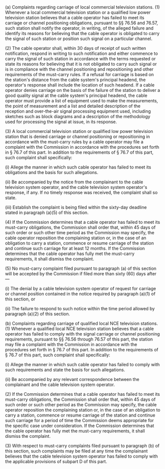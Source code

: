 (a) Complaints regarding carriage of local commercial television stations. (1) Whenever a local commercial television station or a qualified low power television station believes that a cable operator has failed to meet its carriage or channel positioning obligations, pursuant to §§ 76.56 and 76.57, such station shall notify the operator, in writing, of the alleged failure and identify its reasons for believing that the cable operator is obligated to carry the signal of such station or position such signal on a particular channel.

(2) The cable operator shall, within 30 days of receipt of such written notification, respond in writing to such notification and either commence to carry the signal of such station in accordance with the terms requested or state its reasons for believing that it is not obligated to carry such signal or is in compliance with the channel positioning and repositioning and other requirements of the must-carry rules. If a refusal for carriage is based on the station's distance from the cable system's principal headend, the operator's response shall include the location of such headend. If a cable operator denies carriage on the basis of the failure of the station to deliver a good quality signal at the cable system's principal headend, the cable operator must provide a list of equipment used to make the measurements, the point of measurement and a list and detailed description of the reception and over-the-air signal processing equipment used, including sketches such as block diagrams and a description of the methodology used for processing the signal at issue, in its response.

(3) A local commercial television station or qualified low power television station that is denied carriage or channel positioning or repositioning in accordance with the must-carry rules by a cable operator may file a complaint with the Commission in accordance with the procedures set forth in § 76.7 of this part. In addition to the requirements of § 76.7 of this part, such complaint shall specifically:

(i) Allege the manner in which such cable operator has failed to meet its obligations and the basis for such allegations.

(ii) Be accompanied by the notice from the complainant to the cable television system operator, and the cable television system operator's response, if any. If no timely response was received, the complaint shall so state.

(iii) Establish the complaint is being filed within the sixty-day deadline stated in paragraph (a)(5) of this section.

(4) If the Commission determines that a cable operator has failed to meet its must-carry obligations, the Commission shall order that, within 45 days of such order or such other time period as the Commission may specify, the cable operator reposition the complaining station or, in the case of an obligation to carry a station, commence or resume carriage of the station and continue such carriage for at least 12 months. If the Commission determines that the cable operator has fully met the must-carry requirements, it shall dismiss the complaint.
                                    

(5) No must-carry complaint filed pursuant to paragraph (a) of this section will be accepted by the Commission if filed more than sixty (60) days after—

(i) The denial by a cable television system operator of request for carriage or channel position contained in the notice required by paragraph (a)(1) of this section, or

(ii) The failure to respond to such notice within the time period allowed by paragraph (a)(2) of this section.

(b) Complaints regarding carriage of qualified local NCE television stations. (1) Whenever a qualified local NCE television station believes that a cable operator has failed to comply with the signal carriage or channel positioning requirements, pursuant to §§ 76.56 through 76.57 of this part, the station may file a complaint with the Commission in accordance with the procedures set forth in § 76.7 of this part. In addition to the requirements of § 76.7 of this part, such complaint shall specifically:

(i) Allege the manner in which such cable operator has failed to comply with such requirements and state the basis for such allegations.

(ii) Be accompanied by any relevant correspondence between the complainant and the cable television system operator.

(2) If the Commission determines that a cable operator has failed to meet its must-carry obligations, the Commission shall order that, within 45 days of such order or such other period as the Commission may specify, the cable operator reposition the complaining station or, in the case of an obligation to carry a station, commence or resume carriage of the station and continue such carriage for a period of time the Commission deems appropriate for the specific case under consideration. If the Commission determines that the cable operator has fully met the must-carry requirements, it shall dismiss the complaint.

(3) With respect to must-carry complaints filed pursuant to paragraph (b) of this section, such complaints may be filed at any time the complainant believes that the cable television system operator has failed to comply with the applicable provisions of subpart D of this part.

